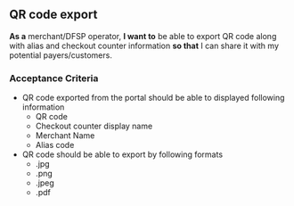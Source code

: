 ## QR code export 
**As a** merchant/DFSP operator, **I want to** be able to export QR code along with alias and checkout counter information **so that** I can share it with my potential payers/customers. 
### Acceptance Criteria
* QR code exported from the portal should be able to displayed following information 
    * QR code
    * Checkout counter display name
    * Merchant Name
    * Alias code
* QR code should be able to export by following formats
    * .jpg
    * .png
    * .jpeg
    * .pdf

